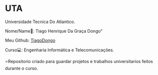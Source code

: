 # UTA
Universidade Tecnica Do Atlantico.

Nome/Name🙂: Tiago Henrique Da Graça Dongo"

Meu Github: [TiagoDongo](https://github.com/TiagoDongo)

Curso💻: Engenharia Informática e Telecomunicações.

⭐Repositorio criado para guardar projetos e trabalhos universitarios feitos durante o curso.

